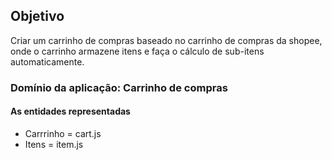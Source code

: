 ## Objetivo

Criar um carrinho de compras baseado no carrinho de compras da shopee, onde o carrinho armazene itens e faça o cálculo de sub-itens automaticamente.

### Domínio da aplicação: Carrinho de compras

#### As entidades representadas

-  Carrrinho = cart.js
-  Itens = item.js
